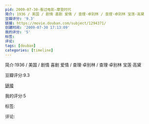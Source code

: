 ```yaml
---
pid: 2009-07-30-看过电影-摩登时代
简介: 1936 / 美国 / 剧情 喜剧 爱情 / 查理·卓别林 / 查理·卓别林 宝莲·高黛
豆瓣评分: '9.3'
链接: https://movie.douban.com/subject/1294371/
创建时间: '2009-07-30 17:13:09'
我的评分: '5'
标签:
评论:
tags: [douban]
categories: [timeline]
---
```

简介:1936 / 美国 / 剧情 喜剧 爱情 / 查理·卓别林 / 查理·卓别林 宝莲·高黛

豆瓣评分:9.3

[链接](https://movie.douban.com/subject/1294371/)

我的评分:5

标签:

评论:

